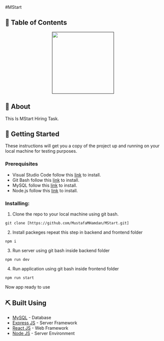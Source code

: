 #MStart

## 📝 Table of Contents
 <p align="center">
  <a href="" rel="noopener">
 <img width=200px height=200px src="https://corporate.numny.com/wp-content/uploads/2021/08/sitelogo-1-1.png"></a>
</a>
</p>

## 🧐 About <a name = "about"></a>

 This Is MStart Hiring Task.

## 🏁 Getting Started <a name = "getting_started"></a>

These instructions will get you a copy of the project up and running on your local machine for  testing purposes.

### Prerequisites

- Visual Studio Code follow this <a href='https://code.visualstudio.com/download'>link</a> to install.
- Git Bash follow this <a href='https://git-scm.com/downloads
  '>link</a> to install.
- MySQL follow this <a href='https://dev.mysql.com/downloads/workbench/'>link</a> to install.
- Node.js follow this <a href='https://nodejs.org/en/download/'>link</a> to install.

### Installing:

1. Clone the repo to your local machine using git bash.

```
git clone [https://github.com/MustafaMHamdan/MStart.git]
```

2. Install packeges repeat this step in backend and frontend folder

```
npm i
```

3. Run server using git bash inside backend folder

```
npm run dev
```

4. Run application using git bash inside frontend folder

```
npm run start
```

Now app ready to use

 

## ⛏️ Built Using <a name = "built_using"></a>

- [MySQL](https://www.mysql.com/) - Database
- [Express JS](https://expressjs.com/) - Server Framework
- [React JS](https://https://reactjs.org/) - Web Framework
- [Node JS](https://nodejs.org/en/) - Server Environment
 
 
